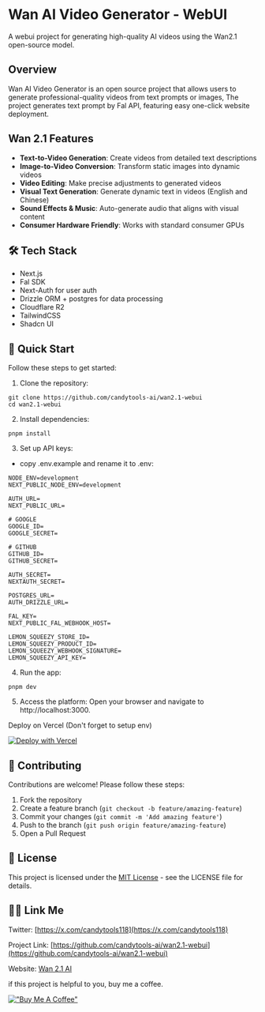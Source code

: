 # Wan AI Video Generator - WebUI

A webui project for generating high-quality AI videos using the Wan2.1 open-source model.


## Overview

Wan AI Video Generator is an open source project that allows users to generate professional-quality videos from text prompts or images, The project generates text prompt by Fal API, featuring easy one-click website deployment.


## Wan 2.1 Features

- **Text-to-Video Generation**: Create videos from detailed text descriptions
- **Image-to-Video Conversion**: Transform static images into dynamic videos
- **Video Editing**: Make precise adjustments to generated videos
- **Visual Text Generation**: Generate dynamic text in videos (English and Chinese)
- **Sound Effects & Music**: Auto-generate audio that aligns with visual content
- **Consumer Hardware Friendly**: Works with standard consumer GPUs


## 🛠️ Tech Stack

- Next.js
- Fal SDK
- Next-Auth for user auth
- Drizzle ORM + postgres for data processing
- Cloudflare R2
- TailwindCSS
- Shadcn UI


## 🚀 Quick Start

Follow these steps to get started:

1. Clone the repository:

```
git clone https://github.com/candytools-ai/wan2.1-webui
cd wan2.1-webui
```

2. Install dependencies:

```
pnpm install
```

3. Set up API keys:

- copy .env.example and rename it to .env:

```
NODE_ENV=development
NEXT_PUBLIC_NODE_ENV=development

AUTH_URL=
NEXT_PUBLIC_URL=

# GOOGLE
GOOGLE_ID=
GOOGLE_SECRET=

# GITHUB
GITHUB_ID=
GITHUB_SECRET=

AUTH_SECRET=
NEXTAUTH_SECRET=

POSTGRES_URL=
AUTH_DRIZZLE_URL=

FAL_KEY=
NEXT_PUBLIC_FAL_WEBHOOK_HOST=

LEMON_SQUEEZY_STORE_ID=
LEMON_SQUEEZY_PRODUCT_ID=
LEMON_SQUEEZY_WEBHOOK_SIGNATURE=
LEMON_SQUEEZY_API_KEY=
```

4. Run the app:

```
pnpm dev
```

5. Access the platform:
Open your browser and navigate to http://localhost:3000.


Deploy on Vercel (Don't forget to setup env)

[![Deploy with Vercel](https://vercel.com/button)](https://vercel.com/new/clone?repository-url=https://github.com/candytools-ai/wan2.1-webui.git&project-name=wan2.1-webui&repository-name=wan2.1-webui)


## 🤝 Contributing

Contributions are welcome! Please follow these steps:

1. Fork the repository
2. Create a feature branch (`git checkout -b feature/amazing-feature`)
3. Commit your changes (`git commit -m 'Add amazing feature'`)
4. Push to the branch (`git push origin feature/amazing-feature`)
5. Open a Pull Request


## 📄 License

This project is licensed under the [MIT License](LICENSE) - see the LICENSE file for details.


## 🧑‍💻 Link Me

Twitter: [https://x.com/candytools118](https://x.com/candytools118)

Project Link: [https://github.com/candytools-ai/wan2.1-webui](https://github.com/candytools-ai/wan2.1-webui)

Website: [Wan 2.1 AI](https://wan21.net)

if this project is helpful to you, buy me a coffee.

[!["Buy Me A Coffee"](https://www.buymeacoffee.com/assets/img/custom_images/orange_img.png)](https://www.buymeacoffee.com/wuyasong)